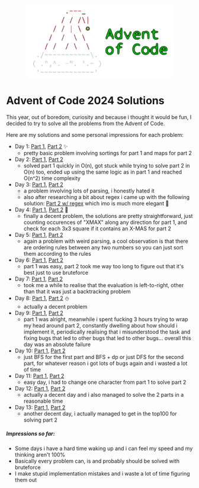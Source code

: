 
<p align="center">
  <img src="./assets/logo_no_background.png" width="400"/>
<br>

# Advent of Code 2024 Solutions

This year, out of boredom, curiosity and because i thought it would be fun, I decided to try to solve all the problems from the Advent of Code.

Here are my solutions and some personal impressions for each problem:
- Day 1: [Part 1](./solutions/day01/part1.cpp), [Part 2](./solutions/day01/part2.cpp) ✨
  - pretty basic problem involving sortings for part 1 and maps for part 2
- Day 2: [Part 1](./solutions/day02/part1.cpp), [Part 2](./solutions/day02/part2.cpp)
  - solved part 1 quickly in O(n), got stuck while trying to solve part 2 in O(n) too, ended up using the same logic as in part 1 and reached O(n^2) time complexity
- Day 3: [Part 1](./solutions/day03/part1.cpp), [Part 2](./solutions/day03/part2.cpp)
  - a problem involving lots of parsing, i honestly hated it
  - also after researching a bit about regex i came up with the following solution: [Part 2 w/ regex](./solutions/day03/part2_regex.cpp) which imo is much more elegant 🎄
- Day 4: [Part 1](./solutions/day04/part1.cpp), [Part 2](./solutions/day04/part2.cpp) 🎁
  - finally a decent problem, the solutions are pretty straightforward, just counting occurences of "XMAX" along any direction for part 1, and check for each 3x3 square if it contains an X-MAS for part 2
- Day 5: [Part 1](./solutions/day05/part1.cpp), [Part 2](./solutions/day05/part2.cpp)
  - again a problem with weird parsing, a cool observation is that there are ordering rules between any two numbers so you can just sort them according to the rules
- Day 6: [Part 1](./solutions/day06/part1.cpp), [Part 2](./solutions/day06/part2.cpp)
  - part 1 was easy, part 2 took me way too long to figure out that it's best just to use bruteforce
- Day 7: [Part 1](./solutions/day07/part1.cpp), [Part 2](./solutions/day07/part2.cpp)
  - took me a while to realise that the evaluation is left-to-right, other than that it was just a backtracking problem
- Day 8: [Part 1](./solutions/day08/part1.cpp), [Part 2](./solutions/day08/part2.cpp) ⛄
  - actually a decent problem
- Day 9: [Part 1](./solutions/day09/part1.cpp), [Part 2](./solutions/day09/part2.cpp)
  - part 1 was alright, meanwhile i spent fucking 3 hours trying to wrap my head around part 2, constantly dwelling about how should i implement it, periodically realising that i misunderstood the task and fixing bugs that led to other bugs that led to other bugs... overall this day was an absolute failure
- Day 10: [Part 1](./solutions/day10/part1.cpp), [Part 2](./solutions/day10/part2.cpp)
  - just BFS for the first part and BFS + dp or just DFS for the second part, for whatever reason i got lots of bugs again and i wasted a lot of time
- Day 11: [Part 1](./solutions/day11/part1.cpp), [Part 2](./solutions/day11/part2.cpp)
  - easy day, i had to change one character from part 1 to solve part 2
- Day 12: [Part 1](./solutions/day12/part1.cpp), [Part 2](./solutions/day12/part2.cpp)
  - actually a decent day and i also managed to solve the 2 parts in a reasonable time
- Day 13: [Part 1](./solutions/day13/part1.cpp), [Part 2](./solutions/day13/part2.cpp)
  - another decent day, i actually managed to get in the top100 for solving part 2


##### Impressions so far:
  - Some days i have a hard time waking up and i can feel my speed and my thinking aren't 100%
  - Basically every problem can, is and probably should be solved with bruteforce
  - I make stupid implementation mistakes and i waste a lot of time figuring them out

[comment]: <> (🎅🤶❄⛄🕯🌟🔥🥣🎶🎆👼🦌🛷)
